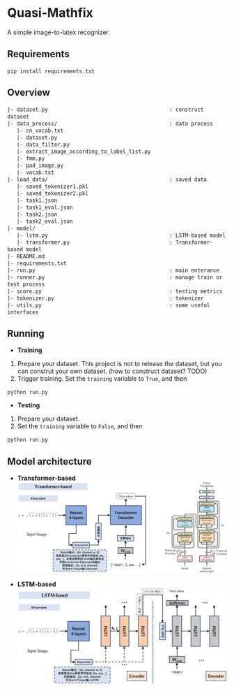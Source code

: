 # Quasi-Mathfix


A simple image-to-latex recognizer.


## Requirements
```
pip install requirements.txt
```


## Overview
```
|- dataset.py                                       : construct dataset
|- data_process/                                    : data process
   |- cn_vocab.txt
   |- dataset.py
   |- data_filter.py
   |- extract_image_according_to_label_list.py
   |- fmm.py
   |- pad_image.py
   |- vocab.txt
|- load_data/                                       : saved data
   |- saved_tokenizer1.pkl
   |- saved_tokenizer2.pkl
   |- task1.json
   |- task1_eval.json
   |- task2.json
   |- task2_eval.json
|- model/                                           
   |- lstm.py                                       : LSTM-based model
   |- transformer.py                                : Transformer-based model
|- README.md
|- requirements.txt
|- run.py                                           : main enterance
|- runner.py                                        : manage train or test process
|- score.py                                         : testing metrics
|- tokenizer.py                                     : tokenizer
|- utils.py                                         : some useful interfaces
```

## Running
* **Training**
1. Prepare your dataset. This project is not to release the dataset, but you can construt your own dataset. (how to construct dataset? TODO)
2. Trigger training. Set the `training` variable to `True`, and then
```
python run.py
```
* **Testing**
1. Prepare your dataset.
2. Set the `training` variable to `False`, and then
```
python run.py
```

## Model architecture

* **Transformer-based**
![Alt text](pics/tran.png)

* **LSTM-based**
![Alt text](pics/lstm.png)

